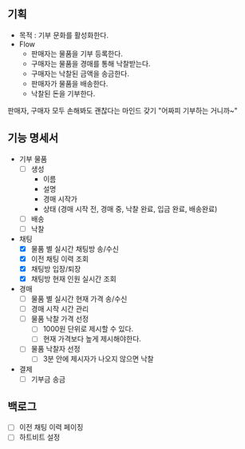 ## 기획
- 목적 : 기부 문화를 활성화한다.
- Flow
  - 판매자는 물품을 기부 등록한다.
  - 구매자는 물품을 경매를 통해 낙찰받는다.
  - 구매자는 낙찰된 금액을 송금한다.
  - 판매자가 물품을 배송한다.
  - 낙찰된 돈을 기부한다.

판매자, 구매자 모두 손해봐도 괜찮다는 마인드 갖기 "어짜피 기부하는 거니까~"

## 기능 명세서
- 기부 물품
  - [ ] 생성
    - 이름
    - 설명
    - 경매 시작가
    - 상태 (경매 시작 전, 경매 중, 낙찰 완료, 입금 완료, 배송완료)
  - [ ] 배송
  - [ ] 낙찰
- 채팅
  - [x] 물품 별 실시간 채팅방 송/수신
  - [x] 이전 채팅 이력 조회
  - [x] 채팅방 입장/퇴장
  - [x] 채팅방 현재 인원 실시간 조회
- 경매
  - [ ] 물품 별 실시간 현재 가격 송/수신
  - [ ] 경매 시작 시간 관리
  - [ ] 물품 낙찰 가격 선정
    - [ ] 1000원 단위로 제시할 수 있다.
    - [ ] 현재 가격보다 높게 제시해야한다.
  - [ ] 물품 낙찰자 선정
    - [ ] 3분 안에 제시자가 나오지 않으면 낙찰
- 결제
  - [ ] 기부금 송금

## 백로그
- [ ] 이전 채팅 이력 페이징
- [ ] 하트비트 설정
